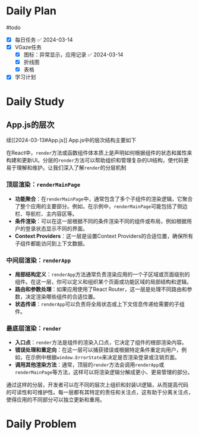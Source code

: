 # Daily Plan
#todo
- [x] 每日任务 ✅ 2024-03-14
- [x] VGaze任务
	- [x] 图标：异常显示，应用记录 ✅ 2024-03-14
	- [x] 折线图
	- [x] 表格
- [x] 学习计划
# Daily Study
## App.js的层次
续[[2024-03-13#App.js]]
App.js中的层次结构主要如下

在React中，`render`方法或函数组件体本质上是声明如何根据组件的状态和属性来构建和更新UI。分层的`render`方法可以帮助组织和管理复杂的UI结构，使代码更易于理解和维护。让我们深入了解`render`的分层机制
### 顶层渲染：`renderMainPage`

- **功能聚合**：在`renderMainPage`中，通常包含了多个子组件的渲染逻辑，它聚合了整个应用的主要部分。例如，在示例中，`renderMainPage`可能包括了侧边栏、导航栏、主内容区等。
- **条件渲染**：可以在这一层根据不同的条件渲染不同的组件或布局，例如根据用户的登录状态显示不同的界面。
- **Context Providers**：这一层是设置Context Providers的合适位置，确保所有子组件都能访问到上下文数据。

### 中间层渲染：`renderApp`

- **局部结构定义**：`renderApp`方法通常负责渲染应用的一个子区域或页面级别的组件。在这一层，你可以定义和组织某个页面或功能区域的局部结构和逻辑。
- **路由和参数处理**：如果应用使用了React Router，这一层是处理不同路由和参数，决定渲染哪些组件的合适位置。
- **状态传递**：`renderApp`可以负责将全局状态或上下文信息传递给需要的子组件。

### 最底层渲染：`render`

- **入口点**：`render`方法是组件的渲染入口点，它决定了组件的根部渲染内容。
- **错误处理和重定向**：在这一层可以捕获错误或根据特定条件重定向用户，例如，在示例中根据`window.ErrorState`来决定是否渲染登录或注销页面。
- **调用其他渲染方法**：通常，顶层的`render`方法会调用`renderApp`或`renderMainPage`等方法，这样可以将渲染逻辑分解成更小、更易管理的部分。

通过这样的分层，开发者可以在不同的层次上组织和封装UI逻辑，从而提高代码的可读性和可维护性。每一层都有其特定的责任和关注点，这有助于分离关注点，使得应用的不同部分可以独立更新和重用。
# Daily Problem